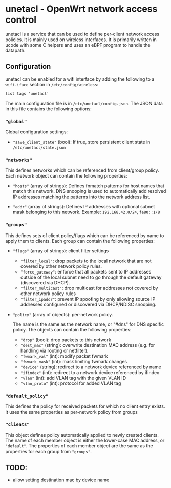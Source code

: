 # unetacl - OpenWrt network access control

unetacl is a service that can be used to define per-client network access
policies. It is mainly used on wireless interfaces.
It is primarily written in ucode with some C helpers and uses an eBPF program
to handle the datapath.


## Configuration

unetacl can be enabled for a wifi interface by adding the following to a `wifi-iface`
section in `/etc/config/wireless`:
```
list tags 'unetacl'
```

The main configuration file is in `/etc/unetacl/config.json`. The JSON data
in this file contains the following options:

### `"global"`

Global configuration settings:
 - `"save_client_state"` (bool): If true, store persistent client state in `/etc/unetacl/state.json`

### `"networks"`

This defines networks which can be referenced from client/group policy.
Each network object can contain the following properties:

- `"hosts"` (array of strings): Defines fnmatch patterns for host names that
   match this network. DNS snooping is used to automatically add resolved
   IP addresses matching the patterns into the network address list.

- `"addr"` (array of strings): Defines IP addresses with optional subnet mask
   belonging to this network. Example: `192.168.42.0/24`, `fe80::1/8`


### `"groups"`

This defines sets of client policy/flags which can be referenced by name to apply
them to clients.
Each group can contain the following properties:

- `"flags"` (array of strings): client filter settings
  - `"filter_local"`: drop packets to the local network that are not covered by other
    network policy rules.
  - `"force_gateway"`: enforce that all packets sent to IP addresses outside of the
    local subnet need to go through the default gateway (discovered via DHCP).
  - `"filter_multicast"`: drop multicast for addresses not covered by other network
     policy rules
  - `"filter_ipaddr"`: prevent IP spoofing by only allowing source IP addresses
    configured or discovered via DHCP/NDISC snooping.

- `"policy"` (array of objects): per-network policy.

  The name is the same as the network name, or "#dns" for DNS specific policy.
  The objects can contain the following properties:
  - `"drop"` (bool): drop packets to this network
  - `"dest_mac"` (string): overwrite destination MAC address (e.g. for handling via routing or netfilter).
  - `"fwmark_val"` (int): modify packet fwmark
  - `"fwmark_mask"` (int): mask limiting fwmark changes
  - `"device"` (string): redirect to a network device referenced by name
  - `"ifindex"` (int): redirect to a network device referenced by ifindex
  - `"vlan"` (int): add VLAN tag with the given VLAN ID
  - `"vlan_proto"` (int): protocol for added VLAN tag


### `"default_policy"`

This defines the policy for received packets for which no client entry exists.
It uses the same properties as per-network policy from groups

### `"clients"`

This object defines policy automatically applied to newly created clients.
The name of each member object is either the lower-case MAC address, or `"default"`.
The properties of each member object are the same as the properties for each group from `"groups"`.

## TODO:

- allow setting destination mac by device name

